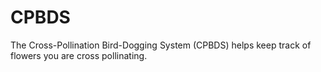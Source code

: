 # CPBDS
The Cross-Pollination Bird-Dogging System (CPBDS) helps keep track of flowers you are cross pollinating.
